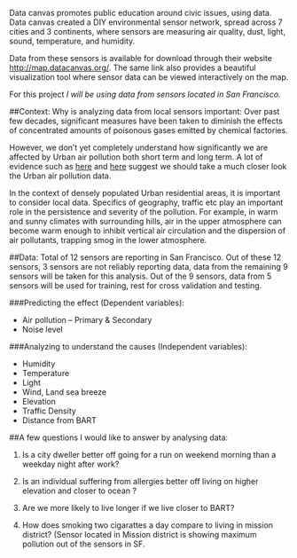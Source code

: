 Data canvas promotes public education around civic issues, using data. Data canvas created a DIY environmental sensor network, spread across 7 cities and 3 continents, where sensors are measuring air quality, dust, light, sound, temperature, and humidity. 

Data from these sensors is available for download through their website http://map.datacanvas.org/. The same link also provides a beautiful visualization tool where sensor data can be viewed interactively on the map. 

For this project *I will be using data from sensors located in San Francisco.*

##Context: Why is analyzing data from local sensors important:
Over past few decades, significant measures have been taken to diminish the effects of concentrated amounts of poisonous gases emitted by chemical factories.

However, we don’t yet completely understand how significantly we are affected by Urban air pollution both short term and long term. A lot of evidence such as [here](http://www.ncbi.nlm.nih.gov/pmc/articles/PMC2721876/) and [here](http://www.ncbi.nlm.nih.gov/pubmed/17463411) suggest we should take a much closer look the Urban air pollution data. 

In the context of densely populated Urban residential areas, it is important to consider local data. Specifics of geography, traffic etc play an important role in the persistence and severity of the pollution. For example, in warm and sunny climates with surrounding hills, air in the upper atmosphere can become warm enough to inhibit vertical air circulation and the dispersion of air pollutants, trapping smog in the lower atmosphere. 

##Data:
Total of 12 sensors are reporting in San Francisco. Out of these 12 sensors, 3 sensors are not reliably reporting data, data from the remaining 9 sensors will be taken for this analysis. Out of the 9 sensors, data from 5 sensors will be used for training, rest for cross validation and testing.

###Predicting the effect (Dependent variables):
* Air pollution – Primary & Secondary
* Noise level

###Analyzing to understand the causes (Independent variables):
* Humidity
* Temperature
* Light
* Wind, Land sea breeze 
* Elevation
* Traffic Density
* Distance from BART

##A few questions I would like to answer by analysing data:

1. Is a city dweller better off going for a run on weekend morning than a weekday night after work?

2. Is an individual suffering from allergies better off living on higher elevation and closer to ocean ?

3. Are we more likely to live longer if we live closer to BART?

4. How does smoking two cigarattes a day compare to living in mission district? (Sensor located in Mission district is showing maximum pollution out of the sensors in SF. 

